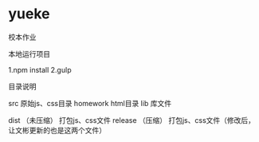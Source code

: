 # yueke
校本作业

本地运行项目

1.npm install
2.gulp




目录说明

src         原始js、css目录
homework    html目录
lib         库文件

dist        （未压缩） 打包js、css文件
release     （压缩）   打包js、css文件（修改后，让文彬更新的也是这两个文件）
